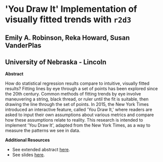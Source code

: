 # 'You Draw It' Implementation of visually fitted trends with `r2d3`
## Emily A. Robinson, Reka Howard, Susan VanderPlas
## University of Nebraska - Lincoln

**Abstract** 

How do statistical regression results compare to intuitive, visually fitted results? Fitting lines by eye through a set of points has been explored since the 20th century. Common methods of fitting trends by eye involve maneuvering a string, black thread, or ruler until the fit is suitable, then drawing the line through the set of points. In 2015, the New York Times introduced an interactive feature, called 'You Draw It,' where readers are asked to input their own assumptions about various metrics and compare how these assumptions relate to reality. This research is intended to implement 'You Draw It', adapted from the New York Times, as a way to measure the patterns we see in data.

**Additional Resources**

+ See extended abstract [here](https://srvanderplas.github.io/Perception-of-Log-Scales/manuscripts/sdss-2022-extended-abstract/2022-sdss-extended-abstract.pdf).
+ See slides [here](https://earobinson95.github.io/presentations/Conferences/2022-SDSS/index.html#1).
